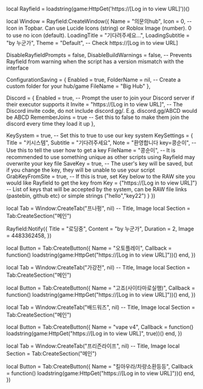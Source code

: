 local Rayfield = loadstring(game:HttpGet('https://[Log in to view URL]'))()

local Window = Rayfield:CreateWindow({
   Name = "의문의hub",
   Icon = 0, -- Icon in Topbar. Can use Lucide Icons (string) or Roblox Image (number). 0 to use no icon (default).
   LoadingTitle = "기다려주세요...",
   LoadingSubtitle = "by 누군가",
   Theme = "Default", -- Check https://[Log in to view URL]

   DisableRayfieldPrompts = false,
   DisableBuildWarnings = false, -- Prevents Rayfield from warning when the script has a version mismatch with the interface

   ConfigurationSaving = {
      Enabled = true,
      FolderName = nil, -- Create a custom folder for your hub/game
      FileName = "Big Hub"
   },

   Discord = {
      Enabled = true, -- Prompt the user to join your Discord server if their executor supports it
      Invite = "https://[Log in to view URL]", -- The Discord invite code, do not include discord.gg/. E.g. discord.gg/ABCD would be ABCD
      RememberJoins = true -- Set this to false to make them join the discord every time they load it up
   },

   KeySystem = true, -- Set this to true to use our key system
   KeySettings = {
      Title = "키시스템",
      Subtitle = "기다려주세요",
      Note = "환영합니다 key=콩순이", -- Use this to tell the user how to get a key
      FileName = "콩순이", -- It is recommended to use something unique as other scripts using Rayfield may overwrite your key file
      SaveKey = true, -- The user's key will be saved, but if you change the key, they will be unable to use your script
      GrabKeyFromSite = true, -- If this is true, set Key below to the RAW site you would like Rayfield to get the key from
      Key = {"https://[Log in to view URL]"} -- List of keys that will be accepted by the system, can be RAW file links (pastebin, github etc) or simple strings ("hello","key22")
   }
})

local Tab = Window:CreateTab("프나펑", nil) -- Title, Image
local Section = Tab:CreateSection("메인")

Rayfield:Notify({
   Title = "로딩중",
   Content = "by 누군가",
   Duration = 2,
   Image = 4483362458,
})

local Button = Tab:CreateButton({
   Name = "오토플레이",
   Callback = function()
   loadstring(game:HttpGet("https://[Log in to view URL]"))()
   end,
})

local Tab = Window:CreateTab("가강전", nil) -- Title, Image
local Section = Tab:CreateSection("메인")

local Button = Tab:CreateButton({
   Name = "고죠(사이타마로실행)",
   Callback = function()
   loadstring(game:HttpGet("https://[Log in to view URL]"))()
   end,
})

local Tab = Window:CreateTab("배드워즈", nil) -- Title, Image
local Section = Tab:CreateSection("메인")

local Button = Tab:CreateButton({
   Name = "vape v4",
   Callback = function()
   loadstring(game:HttpGet("https://[Log in to view URL]", true))()
   end,
})

local Tab = Window:CreateTab("프리즌라이프", nil) -- Title, Image
local Section = Tab:CreateSection("메인")

local Button = Tab:CreateButton({
   Name = "킬아우라/차량소환등등",
   Callback = function()
   loadstring(game:HttpGet("https://[Log in to view URL]"))()
   end,
})

